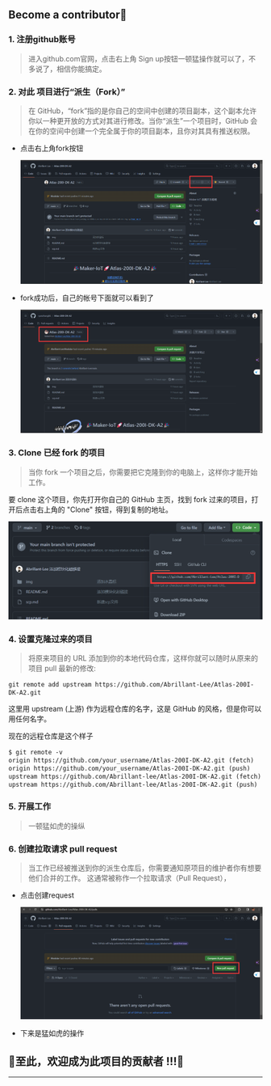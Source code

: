 ﻿## **Become a contributor🥳**

### 1. 注册github账号
>进入github.com官网，点击右上角 Sign up按钮一顿猛操作就可以了，不多说了，相信你能搞定。
### 2. 对此 项目进行“派生（Fork）”
> 在 GitHub，“fork”指的是你自己的空间中创建的项目副本，这个副本允许你以一种更开放的方式对其进行修改。当你“派生”一个项目时，GitHub 会在你的空间中创建一个完全属于你的项目副本，且你对其具有推送权限。

   - 点击右上角fork按钮

        ![](./../../img/fork到自己仓库.png)

   - fork成功后，自己的帐号下面就可以看到了

     ![](../../img/fork成功.png)


### 3. Clone 已经 fork 的项目
>当你 fork 一个项目之后，你需要把它克隆到你的电脑上，这样你才能开始工作。

要 clone 这个项目，你先打开你自己的 GitHub 主页，找到 fork 过来的项目，打开后点击右上角的 "Clone" 按钮，得到复制的地址。

![](./../../img/fork_clone.png)

### 4. 设置克隆过来的项目
>将原来项目的 URL 添加到你的本地代码仓库，这样你就可以随时从原来的项目 pull 最新的修改:
 ```
 git remote add upstream https://github.com/Abrillant-Lee/Atlas-200I-DK-A2.git
 ```

  这里用 upstream (上游) 作为远程仓库的名字，这是 GitHub 的风格，但是你可以用任何名字。

  现在的远程仓库是这个样子

  ```
  $ git remote -v
  origin https://github.com/your_username/Atlas-200I-DK-A2.git (fetch)
  origin https://github.com/your_username/Atlas-200I-DK-A2.git (push)
  upstream https://github.com/Abrillant-lee/Atlas-200I-DK-A2.git (fetch)
  upstream https://github.com/Abrillant-lee/Atlas-200I-DK-A2.git (push)
  ```

### 5. 开展工作
> 一顿猛如虎的操纵

### 6.  创建拉取请求 pull request
>当工作已经被推送到你的派生仓库后，你需要通知原项目的维护者你有想要他们合并的工作。 这通常被称作一个拉取请求（Pull Request），

- 点击创建request

    ![](./../../img/pull_request.png)

- 下来是猛如虎的操作


## 🎉至此，欢迎成为此项目的贡献者 !!!🎉
---